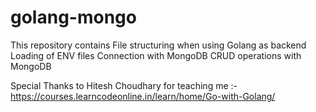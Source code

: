 # golang-mongo

This repository contains 
File structuring when using Golang as backend
Loading of ENV files
Connection with MongoDB
CRUD operations with MongoDB


Special Thanks to Hitesh Choudhary for teaching me :- https://courses.learncodeonline.in/learn/home/Go-with-Golang/
